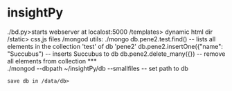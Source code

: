 # insightPy
./bd.py>starts webserver at localost:5000
/templates> dynamic html dir
/static> css,js files
/mongod utils:
    ./mongo db.pene2.test.find()                    -- lists all elements in the collection 'test' of db 'pene2'
            db.pene2.insertOne({"name": "Succubus") -- inserts Succubus to db
            db.pene2.delete_many({})                --  remove all elements from collection
    ***     
    ./mongod --dbpath ~/insightPy/db --smallfiles   -- set path to db

    save db in /data/db>
